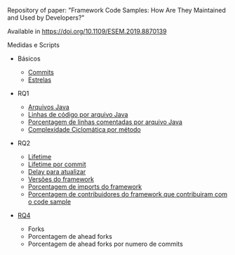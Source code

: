 Repository of paper: "Framework Code Samples: How Are They Maintained and Used by Developers?"

Available in https://doi.org/10.1109/ESEM.2019.8870139




Medidas e Scripts

- Básicos
	- <a href="https://github.com/gabrielsmenezes/ic/blob/master/frameworkCodeSamples/Samples/DadosParaGerarOsGraficosDaFigura2NaSecao3a/conexaoComAPIdoGitHub.py">Commits</a>
	- <a href="https://github.com/gabrielsmenezes/ic/blob/master/frameworkCodeSamples/Samples/DadosParaGerarOsGraficosDaFigura2NaSecao3a/conexaoComAPIdoGitHub.py">Estrelas</a>
- RQ1
	- <a href="https://github.com/gabrielsmenezes/ic2/blob/master/analiseDosProjetosGerais/RQ1/extraindoMetricasComUnderstand/understand.sh">Arquivos Java</a>
	- <a href="https://github.com/gabrielsmenezes/ic2/blob/master/analiseDosProjetosGerais/RQ1/extraindoMetricasComUnderstand/understand.sh">Linhas de código por arquivo Java</a>
	- <a href="https://github.com/gabrielsmenezes/ic2/blob/master/analiseDosProjetosGerais/RQ1/extraindoMetricasComUnderstand/understand.sh">Porcentagem de linhas comentadas por arquivo Java</a>
	- <a href="https://github.com/gabrielsmenezes/ic2/blob/master/analiseDosProjetosGerais/RQ1/extraindoMetricasComUnderstand/understand.sh">Complexidade Ciclomática por método</a>
- RQ2
	- <a href="https://github.com/gabrielsmenezes/ic2/tree/master/analiseDosProjetosGerais/RQ2/lifetime">Lifetime</a>
	- <a href="https://github.com/gabrielsmenezes/ic2/tree/master/analiseDosProjetosGerais/RQ2/lifetime">Lifetime por commit</a>
	- <a href="https://github.com/gabrielsmenezes/ic2/blob/master/analiseDosProjetosGerais/RQ2/delay/delay.py">Delay para atualizar</a>
	- <a href="https://github.com/gabrielsmenezes/ic2/blob/master/analiseDosProjetosGerais/RQ2/extraindoVersaoAtualDoFramework/pega_caminho_dos_pom_e_gradle.py">Versões do framework</a>
	- <a href="https://github.com/gabrielsmenezes/ic2/blob/master/analiseDosProjetosGerais/RQ4/numeroDeImports/numeroDeImports.py">Porcentagem de imports do framework</a>
	- <a href="https://github.com/gabrielsmenezes/ic2/tree/master/analiseDosProjetosGerais/RQ4/mantenedores">Porcentagem de contribuidores do framework que contribuiram com o code sample</a>

- <a href="https://github.com/gabrielsmenezes/ic2/blob/master/analiseDosProjetosGerais/RQ4/extraindoTotalDeForks_ForksAhead/pegarForks.py">RQ4</a>
	- Forks
	- Porcentagem de ahead forks
	- Porcentagem de ahead forks por numero de commits
